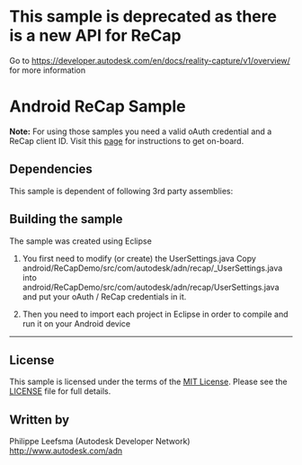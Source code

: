 This sample is deprecated as there is a new API for ReCap
=======================
Go to https://developer.autodesk.com/en/docs/reality-capture/v1/overview/ for more information


Android ReCap Sample
=======================

<b>Note:</b> For using those samples you need a valid oAuth credential and a ReCap client ID. Visit this [page](http://developer-recap-autodesk.github.io/) for instructions to get on-board.


Dependencies
--------------------
This sample is dependent of following 3rd party assemblies:


Building the sample
---------------------------

The sample was created using Eclipse

  1. You first need to modify (or create) the UserSettings.java
     Copy android/ReCapDemo/src/com/autodesk/adn/recap/_UserSettings.java into android/ReCapDemo/src/com/autodesk/adn/recap/UserSettings.java and put your oAuth / ReCap credentials in it.

  2. Then you need to import each project in Eclipse in order to compile and run it on your Android device
	 

--------

## License

This sample is licensed under the terms of the [MIT License](http://opensource.org/licenses/MIT). Please see the [LICENSE](LICENSE) file for full details.


## Written by

Philippe Leefsma (Autodesk Developer Network)  
http://www.autodesk.com/adn  

